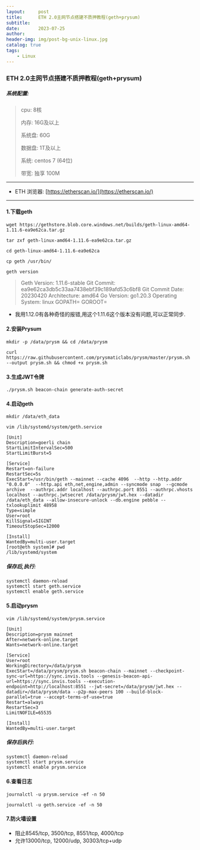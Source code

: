 ```yaml
---
layout:     post
title:      ETH 2.0主网节点搭建不质押教程(geth+prysum)
subtitle:   
date:       2023-07-25
author:     
header-img: img/post-bg-unix-linux.jpg
catalog: true
tags:
    - Linux
---
```

### ETH 2.0主网节点搭建不质押教程(geth+prysum)

##### 系统配置:

> cpu: 8核
>
> 内存: 16G及以上
>
> 系统盘: 60G
>
> 数据盘: 1T及以上
>
> 系统: centos 7 (64位)
>
> 带宽: 独享 100M

---

- ETH 浏览器: [https://etherscan.io/](https://etherscan.io/)

---

#### 1.下载geth

```shell
wget https://gethstore.blob.core.windows.net/builds/geth-linux-amd64-1.11.6-ea9e62ca.tar.gz

tar zxf geth-linux-amd64-1.11.6-ea9e62ca.tar.gz

cd geth-linux-amd64-1.11.6-ea9e62ca

cp geth /usr/bin/

geth version
```

>Geth
>Version: 1.11.6-stable
>Git Commit: ea9e62ca3db5c33aa7438ebf39c189afd53c6bf8
>Git Commit Date: 20230420
>Architecture: amd64
>Go Version: go1.20.3
>Operating System: linux
>GOPATH=
>GOROOT=

- 我用1.12.0有各种奇怪的报错,用这个1.11.6这个版本没有问题,可以正常同步.

#### 2.安装Prysum

```shell
mkdir -p /data/prysm && cd /data/prysm

curl https://raw.githubusercontent.com/prysmaticlabs/prysm/master/prysm.sh --output prysm.sh && chmod +x prysm.sh
```

#### 3.生成JWT令牌

```shell
./prysm.sh beacon-chain generate-auth-secret
```

#### 4.启动geth

```shell
mkdir /data/eth_data
```

```shell
vim /lib/systemd/system/geth.service
```

```shell
[Unit]
Description=goerli chain
StartLimitIntervalSec=500
StartLimitBurst=5

[Service]
Restart=on-failure
RestartSec=5s
ExecStart=/usr/bin/geth --mainnet --cache 4096  --http --http.addr "0.0.0.0"  --http.api eth,net,engine,admin --syncmode snap  --gcmode archive  --authrpc.addr localhost --authrpc.port 8551 --authrpc.vhosts localhost --authrpc.jwtsecret /data/prysm/jwt.hex --datadir /data/eth_data --allow-insecure-unlock --db.engine pebble --txlookuplimit 48958
Type=simple
User=root
KillSignal=SIGINT
TimeoutStopSec=12000

[Install]
WantedBy=multi-user.target
[root@eth system]# pwd
/lib/systemd/system
```

##### 保存后,执行:

```
systemctl daemon-reload
systemctl start geth.service
systemctl enable geth.service
```

#### 5.启动prysm

```shell
vim /lib/systemd/system/prysm.service
```

```shell
[Unit]
Description=prysm mainnet
After=network-online.target
Wants=network-online.target

[Service]
User=root
WorkingDirectory=/data/prysm
ExecStart=/data/prysm/prysm.sh beacon-chain --mainnet --checkpoint-sync-url=https://sync.invis.tools --genesis-beacon-api-url=https://sync.invis.tools --execution-endpoint=http://localhost:8551 --jwt-secret=/data/prysm/jwt.hex --datadir=/data/prysm/data --p2p-max-peers 100 --build-block-parallel=true --accept-terms-of-use=true
Restart=always
RestartSec=3
LimitNOFILE=65535

[Install]
WantedBy=multi-user.target
```

##### 保存后执行:

```shell
systemctl daemon-reload
systemctl start prysm.service
systemctl enable prysm.service
```

#### 6.查看日志

```
journalctl -u prysm.service -ef -n 50

journalctl -u geth.service -ef -n 50
```

#### 7.防火墙设置

- 阻止8545/tcp, 3500/tcp, 8551/tcp, 4000/tcp
- 允许13000/tcp, 12000/udp, 30303/tcp+udp